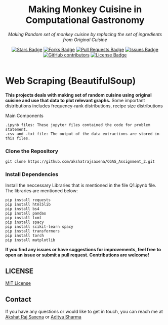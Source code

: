 <h1 align="center">Making Monkey Cuisine in Computational Gastronomy</h1>
<p align="center"><i>Making Random set of monkey cuisine by replacing the set of ingredients from Original Cuisine</i></p>
<div align="center">
  <a href="https://github.com/akshatrajsaxena/CGAS_Assignment_2/stargazers"><img src="https://img.shields.io/github/stars/akshatrajsaxena/CGAS_Assignment_2" alt="Stars Badge"/></a>
  <a href="https://github.com/akshatrajsaxena/CGAS_Assignment_2/network/members"><img src="https://img.shields.io/github/forks/akshatrajsaxena/CGAS_Assignment_2" alt="Forks Badge"/></a>
  <a href="https://github.com/akshatrajsaxena/CGAS_Assignment_2/pulls"><img src="https://img.shields.io/github/issues-pr/akshatrajsaxena/CGAS_Assignment_2" alt="Pull Requests Badge"/></a>
  <a href="https://github.com/akshatrajsaxena/CGAS_Assignment_2/issues"><img src="https://img.shields.io/github/issues/akshatrajsaxena/CGAS_Assignment_2" alt="Issues Badge"/></a>
  <a href="https://github.com/akshatrajsaxena/CGAS_Assignment_2/graphs/contributors"><img alt="GitHub contributors" src="https://img.shields.io/github/contributors/akshatrajsaxena/CGAS_Assignment_2" ?color=2b9348"></a>
  <a href="https://github.com/akshatrajsaxena/CGAS_Assignment_2/blob/master/LICENSE"><img src="https://img.shields.io/github/license/akshatrajsaxena/CGAS_Assignment_2" ?color=2b9348" alt="License Badge"/></a>
</div>
<br>

# Web Scraping (BeautifulSoup)
 
 **This projects deals with making set of random cuisine using original cuisine and use that data to plot relevant graphs.** Some important distributions includes frequency-rank distributions, recipe size distributions 

Main Components

```
.ipynb files: These jupyter files contained the code for problem statement.
.csv and .txt file: The output of the data extractions are stored in this files.

```


### Clone the Repository

```
git clone https://github.com/akshatrajsaxena/CGAS_Assignment_2.git
```



### Install Dependencies

Install the neccessary Libraries that is mentioned in the file Q1.ipynb file. The libraries are mentioned below:

```
pip install requests 
pip install html5lib 
pip install bs4 
pip install pandas 
pip install lxml 
pip install spacy 
pip install scikit-learn spacy 
pip install transformers 
pip install torch 
pip install matplotlib
```


**If you find any issues or have suggestions for improvements, feel free to open an issue or submit a pull request. Contributions are welcome!**


## LICENSE

[MIT License](https://github.com/akshatrajsaxena/CGAS_Assignment_2/blob/main/LICENSE)

## Contact

If you have any questions or would like to get in touch, you can reach me at [Akshat Raj Saxena](mailto:akshat22054@iiitd.ac.in) or [Aditya Sharma](mailto:aditya22038@iiitd.ac.in)
